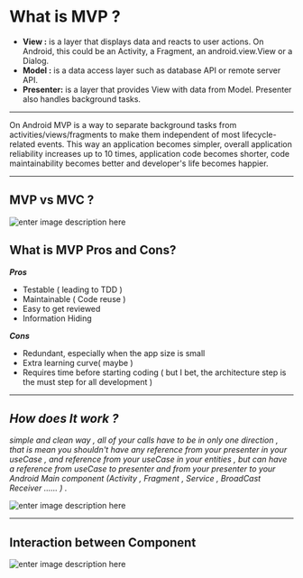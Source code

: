 **What is MVP ?**
=============
 - **View :** is a layer that displays data and reacts to user actions. On
   Android, this could be an Activity, a Fragment, an android.view.View
   or a Dialog.
 - **Model :** is a data access layer such as database API or remote server API.
 - **Presenter:** is a layer that provides View with data from Model. Presenter also handles background tasks.


----------

On Android MVP is a way to separate background tasks from activities/views/fragments to make them independent of most lifecycle-related events. This way an application becomes simpler, overall application reliability increases up to 10 times, application code becomes shorter, code maintainability becomes better and developer's life becomes happier.


----------

**MVP vs MVC ?**
------------
![enter image description here](https://lh3.googleusercontent.com/-z-YMiy8M_c8/WFh1GtNsenI/AAAAAAAAHdk/GkpPq_Y3C6EMz2s0NVS9RHfUOOwQqh0_QCLcB/s0/Screen+Shot+2016-12-20+at+01.01.14.png "Screen Shot 2016-12-20 at 01.01.14.png")

**What is MVP Pros and Cons?**
--------------------------
***Pros***
 - Testable ( leading to TDD ) 
 - Maintainable ( Code reuse ) 
 - Easy to get reviewed 
 - Information Hiding

***Cons***
 - Redundant, especially when the app size is small
 - Extra learning curve( maybe )
 - Requires time before starting coding ( but I bet, the architecture
   step is the must step for all development )

-----------------------------------------------------------

***How does It work ?***
-----------------------------
*simple and clean way , all of your calls have to be in only one direction , that is mean you shouldn't have any reference from your presenter in your useCase , and reference from your useCase in your entities , but can have a reference from useCase to presenter and from your presenter to your Android Main component (Activity , Fragment , Service , BroadCast Receiver ...... ) .*

![enter image description here](https://lh3.googleusercontent.com/-2j5KgH7iCH4/WFhwfTovV4I/AAAAAAAAHdU/RHJs6oeqBjIoANU1wBBXy_QkH3kff85tgCLcB/s0/MVP.png "MVP.png")


----------

**Interaction between Component**
-----------------------------
![enter image description here](https://lh3.googleusercontent.com/-w6E0Cb-3xIc/WFh7BpXCBOI/AAAAAAAAHd8/yycsUCNHoK8YB6rRggyybbUKcNzrKjvfACLcB/s0/Screen+Shot+2016-12-20+at+01.17.19.png "Screen Shot 2016-12-20 at 01.17.19.png")
